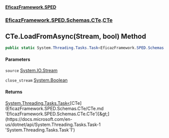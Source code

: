 #### [EficazFramework.SPED](EficazFrameworkSPED.md 'EficazFramework SPED')
### [EficazFramework.SPED.Schemas.CTe](EficazFramework.SPED.Schemas.CTe.md 'EficazFramework.SPED.Schemas.CTe').[CTe](EficazFramework.SPED.Schemas.CTe/CTe.md 'EficazFramework.SPED.Schemas.CTe.CTe')

## CTe.LoadFromAsync(Stream, bool) Method

```csharp
public static System.Threading.Tasks.Task<EficazFramework.SPED.Schemas.CTe.CTe> LoadFromAsync(System.IO.Stream source, bool close_stream=true);
```
#### Parameters

<a name='EficazFramework.SPED.Schemas.CTe.CTe.LoadFromAsync(System.IO.Stream,bool).source'></a>

`source` [System.IO.Stream](https://docs.microsoft.com/en-us/dotnet/api/System.IO.Stream 'System.IO.Stream')

<a name='EficazFramework.SPED.Schemas.CTe.CTe.LoadFromAsync(System.IO.Stream,bool).close_stream'></a>

`close_stream` [System.Boolean](https://docs.microsoft.com/en-us/dotnet/api/System.Boolean 'System.Boolean')

#### Returns
[System.Threading.Tasks.Task&lt;](https://docs.microsoft.com/en-us/dotnet/api/System.Threading.Tasks.Task-1 'System.Threading.Tasks.Task`1')[CTe](EficazFramework.SPED.Schemas.CTe/CTe.md 'EficazFramework.SPED.Schemas.CTe.CTe')[&gt;](https://docs.microsoft.com/en-us/dotnet/api/System.Threading.Tasks.Task-1 'System.Threading.Tasks.Task`1')
